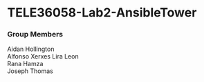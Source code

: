 # TELE36058-Lab2-AnsibleTower
### Group Members

Aidan Hollington\
Alfonso Xerxes Lira Leon\
Rana Hamza\
Joseph Thomas
